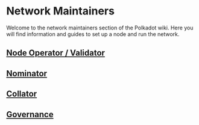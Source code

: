 # Network Maintainers

Welcome to the network maintainers section of the Polkadot wiki. Here you will find information and guides to set up a node and run the network.

## [Node Operator / Validator](./node_operator.md)

## [Nominator](./nominator.md)

## [Collator](./collator.md)

## [Governance](./governance)
